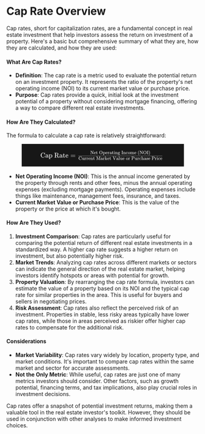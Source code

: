 # Cap Rate Overview

Cap rates, short for capitalization rates, are a fundamental concept in real estate investment that help investors assess the return on investment of a property. Here's a basic but comprehensive summary of what they are, how they are calculated, and how they are used:

#### What Are Cap Rates?

* **Definition**: The cap rate is a metric used to evaluate the potential return on an investment property. It represents the ratio of the property's net operating income (NOI) to its current market value or purchase price.
* **Purpose**: Cap rates provide a quick, initial look at the investment potential of a property without considering mortgage financing, offering a way to compare different real estate investments.

#### How Are They Calculated?

The formula to calculate a cap rate is relatively straightforward:

<figure><img src="../../../.gitbook/assets/image (3).png" alt=""><figcaption></figcaption></figure>

* **Net Operating Income (NOI)**: This is the annual income generated by the property through rents and other fees, minus the annual operating expenses (excluding mortgage payments). Operating expenses include things like maintenance, management fees, insurance, and taxes.
* **Current Market Value or Purchase Price**: This is the value of the property or the price at which it's bought.

#### How Are They Used?

1. **Investment Comparison**: Cap rates are particularly useful for comparing the potential return of different real estate investments in a standardized way. A higher cap rate suggests a higher return on investment, but also potentially higher risk.
2. **Market Trends**: Analyzing cap rates across different markets or sectors can indicate the general direction of the real estate market, helping investors identify hotspots or areas with potential for growth.
3. **Property Valuation**: By rearranging the cap rate formula, investors can estimate the value of a property based on its NOI and the typical cap rate for similar properties in the area. This is useful for buyers and sellers in negotiating prices.
4. **Risk Assessment**: Cap rates also reflect the perceived risk of an investment. Properties in stable, less risky areas typically have lower cap rates, while those in areas perceived as riskier offer higher cap rates to compensate for the additional risk.

#### Considerations

* **Market Variability**: Cap rates vary widely by location, property type, and market conditions. It's important to compare cap rates within the same market and sector for accurate assessments.
* **Not the Only Metric**: While useful, cap rates are just one of many metrics investors should consider. Other factors, such as growth potential, financing terms, and tax implications, also play crucial roles in investment decisions.

Cap rates offer a snapshot of potential investment returns, making them a valuable tool in the real estate investor's toolkit. However, they should be used in conjunction with other analyses to make informed investment choices.

